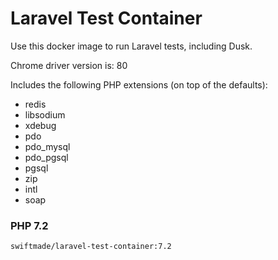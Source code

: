 Laravel Test Container
======================

Use this docker image to run Laravel tests, including Dusk.

Chrome driver version is: 80

Includes the following PHP extensions (on top of the defaults):

- redis
- libsodium
- xdebug
- pdo
- pdo_mysql
- pdo_pgsql
- pgsql
- zip
- intl
- soap


### PHP 7.2

`swiftmade/laravel-test-container:7.2`